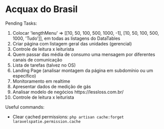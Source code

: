 # Acquax do Brasil

<p>Pending Tasks:</p>
<ol>
    <li>Colocar 'lengthMenu' => [[10, 50, 100, 500, 1000, -1], [10, 50, 100, 500, 1000, 'Tudo']], em todas as listagens do DataTables</li>
    <li>Criar página com listagem geral das unidades (gerencial)</li>
    <li>Controle de leitura x leiturista</li>
    <li>Quem passar das média de consumo uma mensagem por diferentes canais de comunicação</li>
    <li>Lista de tarefas (talvez no OS)</li>
    <li>Landing Page (analisar montagem da página em subdomínio ou um específico)</li>
    <li>Monitoramento em realtime</li>
    <li>Apresentar dados de medição de gás</li>
    <li>Analisar modelo de negócios https://lessloss.com.br/</li>
     <li>Controle de leitura x leiturista</li>
</ol>

<p>Useful commands:</p>
<ul>
    <li>Clear cached permissions: <code>php artisan cache:forget laravelspatie.permission.cache</code></li>
</ul>
